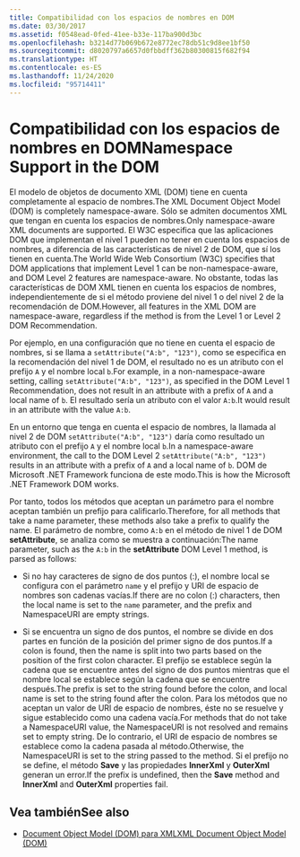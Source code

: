```yaml
---
title: Compatibilidad con los espacios de nombres en DOM
ms.date: 03/30/2017
ms.assetid: f0548ead-0fed-41ee-b33e-117ba900d3bc
ms.openlocfilehash: b3214d77b069b672e8772ec78db51c9d8ee1bf50
ms.sourcegitcommit: d8020797a6657d0fbbdff362b80300815f682f94
ms.translationtype: HT
ms.contentlocale: es-ES
ms.lasthandoff: 11/24/2020
ms.locfileid: "95714411"
---
```

# <a name="namespace-support-in-the-dom"></a><span data-ttu-id="9151e-102">Compatibilidad con los espacios de nombres en DOM</span><span class="sxs-lookup"><span data-stu-id="9151e-102">Namespace Support in the DOM</span></span>

<span data-ttu-id="9151e-103">El modelo de objetos de documento XML (DOM) tiene en cuenta completamente al espacio de nombres.</span><span class="sxs-lookup"><span data-stu-id="9151e-103">The XML Document Object Model (DOM) is completely namespace-aware.</span></span> <span data-ttu-id="9151e-104">Sólo se admiten documentos XML que tengan en cuenta los espacios de nombres.</span><span class="sxs-lookup"><span data-stu-id="9151e-104">Only namespace-aware XML documents are supported.</span></span> <span data-ttu-id="9151e-105">El W3C especifica que las aplicaciones DOM que implementan el nivel 1 pueden no tener en cuenta los espacios de nombres, a diferencia de las características de nivel 2 de DOM, que sí los tienen en cuenta.</span><span class="sxs-lookup"><span data-stu-id="9151e-105">The World Wide Web Consortium (W3C) specifies that DOM applications that implement Level 1 can be non-namespace-aware, and DOM Level 2 features are namespace-aware.</span></span> <span data-ttu-id="9151e-106">No obstante, todas las características de DOM XML tienen en cuenta los espacios de nombres, independientemente de si el método proviene del nivel 1 o del nivel 2 de la recomendación de DOM.</span><span class="sxs-lookup"><span data-stu-id="9151e-106">However, all features in the XML DOM are namespace-aware, regardless if the method is from the Level 1 or Level 2 DOM Recommendation.</span></span>  
  
 <span data-ttu-id="9151e-107">Por ejemplo, en una configuración que no tiene en cuenta el espacio de nombres, si se llama a `setAttribute("A:b", "123")`, como se especifica en la recomendación del nivel 1 de DOM, el resultado no es un atributo con el prefijo `A` y el nombre local `b`.</span><span class="sxs-lookup"><span data-stu-id="9151e-107">For example, in a non-namespace-aware setting, calling `setAttribute("A:b", "123")`, as specified in the DOM Level 1 Recommendation, does not result in an attribute with a prefix of `A` and a local name of `b`.</span></span> <span data-ttu-id="9151e-108">El resultado sería un atributo con el valor `A:b`.</span><span class="sxs-lookup"><span data-stu-id="9151e-108">It would result in an attribute with the value `A:b`.</span></span>  
  
 <span data-ttu-id="9151e-109">En un entorno que tenga en cuenta el espacio de nombres, la llamada al nivel 2 de DOM `setAttribute("A:b", "123")` daría como resultado un atributo con el prefijo `A` y el nombre local `b`.</span><span class="sxs-lookup"><span data-stu-id="9151e-109">In a namespace-aware environment, the call to the DOM Level 2 `setAttribute("A:b", "123")` results in an attribute with a prefix of `A` and a local name of `b`.</span></span> <span data-ttu-id="9151e-110">DOM de Microsoft .NET Framework funciona de este modo.</span><span class="sxs-lookup"><span data-stu-id="9151e-110">This is how the Microsoft .NET Framework DOM works.</span></span>  
  
 <span data-ttu-id="9151e-111">Por tanto, todos los métodos que aceptan un parámetro para el nombre aceptan también un prefijo para calificarlo.</span><span class="sxs-lookup"><span data-stu-id="9151e-111">Therefore, for all methods that take a name parameter, these methods also take a prefix to qualify the name.</span></span> <span data-ttu-id="9151e-112">El parámetro de nombre, como `A:b` en el método de nivel 1 de DOM **setAttribute**, se analiza como se muestra a continuación:</span><span class="sxs-lookup"><span data-stu-id="9151e-112">The name parameter, such as the `A:b` in the **setAttribute** DOM Level 1 method, is parsed as follows:</span></span>  
  
- <span data-ttu-id="9151e-113">Si no hay caracteres de signo de dos puntos (:), el nombre local se configura con el parámetro `name` y el prefijo y URI de espacio de nombres son cadenas vacías.</span><span class="sxs-lookup"><span data-stu-id="9151e-113">If there are no colon (:) characters, then the local name is set to the `name` parameter, and the prefix and NamespaceURI are empty strings.</span></span>  
  
- <span data-ttu-id="9151e-114">Si se encuentra un signo de dos puntos, el nombre se divide en dos partes en función de la posición del primer signo de dos puntos.</span><span class="sxs-lookup"><span data-stu-id="9151e-114">If a colon is found, then the name is split into two parts based on the position of the first colon character.</span></span> <span data-ttu-id="9151e-115">El prefijo se establece según la cadena que se encuentre antes del signo de dos puntos mientras que el nombre local se establece según la cadena que se encuentre después.</span><span class="sxs-lookup"><span data-stu-id="9151e-115">The prefix is set to the string found before the colon, and local name is set to the string found after the colon.</span></span> <span data-ttu-id="9151e-116">Para los métodos que no aceptan un valor de URI de espacio de nombres, éste no se resuelve y sigue establecido como una cadena vacía.</span><span class="sxs-lookup"><span data-stu-id="9151e-116">For methods that do not take a NamespaceURI value, the NamespaceURI is not resolved and remains set to empty string.</span></span> <span data-ttu-id="9151e-117">De lo contrario, el URI de espacio de nombres se establece como la cadena pasada al método.</span><span class="sxs-lookup"><span data-stu-id="9151e-117">Otherwise, the NamespaceURI is set to the string passed to the method.</span></span> <span data-ttu-id="9151e-118">Si el prefijo no se define, el método **Save** y las propiedades **InnerXml** y **OuterXml** generan un error.</span><span class="sxs-lookup"><span data-stu-id="9151e-118">If the prefix is undefined, then the **Save** method and **InnerXml** and **OuterXml** properties fail.</span></span>  
  
## <a name="see-also"></a><span data-ttu-id="9151e-119">Vea también</span><span class="sxs-lookup"><span data-stu-id="9151e-119">See also</span></span>

- [<span data-ttu-id="9151e-120">Document Object Model (DOM) para XML</span><span class="sxs-lookup"><span data-stu-id="9151e-120">XML Document Object Model (DOM)</span></span>](xml-document-object-model-dom.md)
